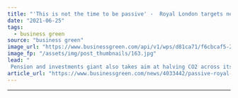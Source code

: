 ```yaml
---
title: "'This is not the time to be passive' -  Royal London targets net zero investment portfolio by 2050"
date: "2021-06-25"
tags: 
  - business green
source: "business green"
image_url: "https://www.businessgreen.com/api/v1/wps/d81ca71/f6cbcaf5-22df-4208-9e4e-7f0acd4a66df/1/green-investment-iStock-1194029906-185x114.jpg"
image_fp: "/assets/img/post_thumbnails/163.jpg"
lead: "
 Pension and investments giant also takes aim at halving CO2 across its multi-billion pound portfolio by 2030 ..."
article_url: "https://www.businessgreen.com/news/4033442/passive-royal-london-targets-net-zero-investment-portfolio-2050"
---
```


---
